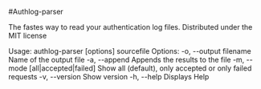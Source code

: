 #Authlog-parser

The fastes way to read your authentication log files.
Distributed under the MIT license

Usage: authlog-parser [options] sourcefile
Options:
    -o, --output filename            Name of the output file
    -a, --append                     Appends the results to the file
    -m, --mode [all|accepted|failed] Show all (default), only accepted or only failed requests
    -v, --version                    Show version
    -h, --help                       Displays Help
